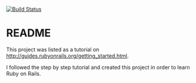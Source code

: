 
[![Build Status](https://travis-ci.org/rcartwright/blog.svg?branch=master)](https://travis-ci.org/rcartwright/blog)

# README

This project was listed as a tutorial on http://guides.rubyonrails.org/getting_started.html.

I followed the step by step tutorial and created this project in order to learn Ruby on Rails.
